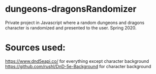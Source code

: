 # dungeons-dragonsRandomizer
 Private project in Javascript where a random dungeons and dragons character is randomized and presented to the user. Spring 2020.

# Sources used:
https://www.dnd5eapi.co/ for everything except character background
https://github.com/rushl/DnD-5e-Background for character background